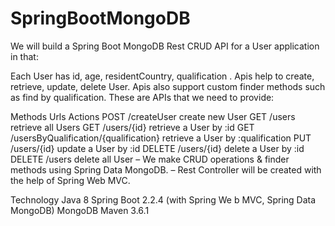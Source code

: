 # SpringBootMongoDB

We will build a Spring Boot MongoDB Rest CRUD API for a User application in that:

Each User has id, age, residentCountry, qualification .
Apis help to create, retrieve, update, delete User.
Apis also support custom finder methods such as find by  qualification.
These are APIs that we need to provide:

Methods	Urls	Actions
POST	/createUser	create new User
GET	/users	retrieve all Users
GET	/users/{id}	retrieve a User by :id
GET /usersByQualification/{qualification}	retrieve a User by :qualification
PUT	/users/{id}	update a User by :id
DELETE /users/{id} delete a User by :id
DELETE	/users	delete all User
– We make CRUD operations & finder methods using Spring Data MongoDB.
– Rest Controller will be created with the help of Spring Web MVC.


Technology
Java 8
Spring Boot 2.2.4 (with Spring We
b MVC, Spring Data MongoDB)
MongoDB
Maven 3.6.1
